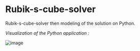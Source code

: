 # Rubik-s-cube-solver

Rubik-s-cube-solver then modeling of the solution on Python.


_Visualization of the Python application :_

![image](https://user-images.githubusercontent.com/90954106/136446424-749e373c-12d6-4bc8-a26d-a7926c47f9c1.png)
